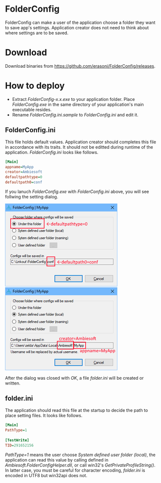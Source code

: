 # FolderConfig
FolderConfig can make a user of the application choose a folder they want to save app's settings. Application creator does not need to think about where settings are to be saved.

# Download
Download binaries from https://github.com/erasoni/FolderConfig/releases.

# How to deploy
* Extract *FolderConfig-x.x.exe* to your application folder. Place *FolderConfig.exe* in the same directory of your application's main executable resides.
* Rename *FolderConfig.ini.sample* to *FolderConfig.ini* and edit it. 

## FolderConfig.ini
This file holds default values. Application creator should completes this file in accordance with its traits. It should not be editted during runtime of the application. *FolderConfig.ini* looks like follows.

```ini
[Main]
appname=MyApp
creator=Ambiesoft
defaultpathtype=0
defaultpath0=conf
```

If you lanuch *FolderConfig.exe* with *FolderConfig.ini* above, you will see follwing the setting dialog.

![1](material/images/1.png "default")
![2](material/images/2.png "Choose 2")

After the dialog was closed with *OK*, a file *folder.ini* will be created or written. 

## folder.ini
The application should read this file at the startup to decide the path to place setting files. It looks like follows.
```ini
[Main]
PathType=1

[TestWrite]
TID=291652156
```
*PathType=1* means the user choose *System defined user folder (local)*, the application can read this value by calling defined in *Ambiesoft.FolderConfigHelper.dll*, or call win32's *GetPrivateProfileString()*. In latter case, you must be careful for character encoding, *folder.ini* is encoded in UTF8 but win32api does not.

